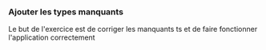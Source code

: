 ### Ajouter les types manquants

Le but de l'exercice est de corriger les manquants ts et de faire fonctionner
l'application correctement
